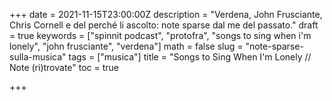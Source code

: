 +++
date = 2021-11-15T23:00:00Z
description = "Verdena, John Frusciante, Chris Cornell e del perché li ascolto: note sparse dal me del passato."
draft = true
keywords = ["spinnit podcast", "protofra", "songs to sing when i'm lonely", "john frusciante", "verdena"]
math = false
slug = "note-sparse-sulla-musica"
tags = ["musica"]
title = "Songs to Sing When I'm Lonely // Note (ri)trovate"
toc = true

+++
